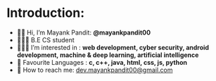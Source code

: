 # Introduction:
- 👋🏻 Hi, I’m Mayank Pandit: <b> @mayankpandit00 </b>
- 👨🏻‍🎓 B.E CS student
- 👨🏻‍💻 I’m interested in : <b>web development, cyber security, android development, machine & deep learning, artificial intelligence</b>
- 📝 Favourite Languages : <b>c, c++, java, html, css, js, python</b>
- 📩 How to reach me: dev.mayankpandit00@gmail.com

<!---
mayankpandit00/mayankpandit00 is a ✨ special ✨ repository because its `README.md` (this file) appears on your GitHub profile.
You can click the Preview link to take a look at your changes.
--->
